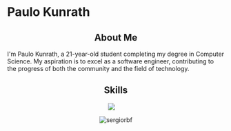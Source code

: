 <h1>Paulo Kunrath‍</h1>
 
<h2 align="center">About Me </h2>
<p> I'm Paulo Kunrath, a 21-year-old student completing my degree in Computer Science. My aspiration is to excel as a software engineer, contributing to the progress of both the community and the field of technology. </p>

 
<h2 align="center">Skills </h2>
 
<div align="center">
<a href="https://skillicons.dev" style="display: inline-block; margin-right: 20px;">
<img src="https://skillicons.dev/icons?i=dotnet,angular,bootstrap,nodejs,python,cpp,cs,ts,js,mysql,html,css,sass,vscode,visualstudio,figma" />
</a>
</div>
 
<p></p>
 
<p align="center">
<img align="center" src="https://github-readme-streak-stats.herokuapp.com/?user=sergiorbf&theme=tokyonight" alt="sergiorbf" />
</p>
